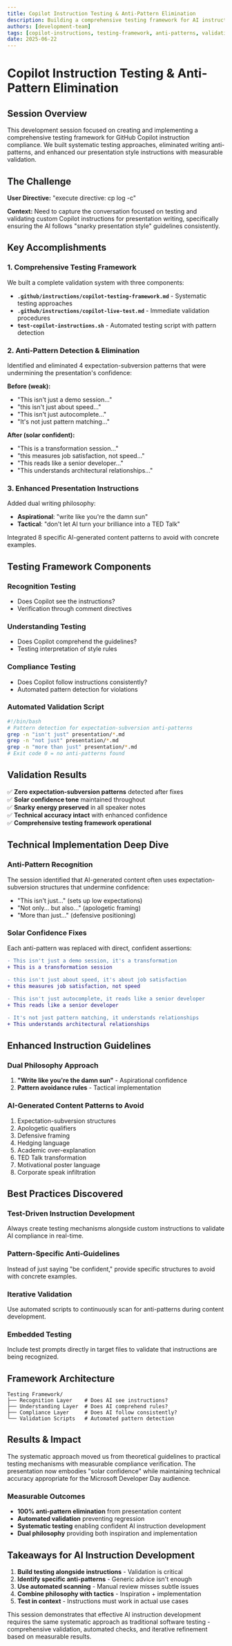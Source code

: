 ```yaml
---
title: Copilot Instruction Testing & Anti-Pattern Elimination
description: Building a comprehensive testing framework for AI instruction compliance and eliminating writing anti-patterns
authors: [development-team]
tags: [copilot-instructions, testing-framework, anti-patterns, validation, presentation-style]
date: 2025-06-22
---
```


# Copilot Instruction Testing & Anti-Pattern Elimination

## Session Overview

This development session focused on creating and implementing a comprehensive testing framework for GitHub Copilot instruction compliance. We built systematic testing approaches, eliminated writing anti-patterns, and enhanced our presentation style instructions with measurable validation.

<!-- truncate -->

## The Challenge

**User Directive:** "execute directive: cp log -c"

**Context:** Need to capture the conversation focused on testing and validating custom Copilot instructions for presentation writing, specifically ensuring the AI follows "snarky presentation style" guidelines consistently.

## Key Accomplishments

### 1. Comprehensive Testing Framework

We built a complete validation system with three components:

- **`.github/instructions/copilot-testing-framework.md`** - Systematic testing approaches
- **`.github/instructions/copilot-live-test.md`** - Immediate validation procedures  
- **`test-copilot-instructions.sh`** - Automated testing script with pattern detection

### 2. Anti-Pattern Detection & Elimination

Identified and eliminated 4 expectation-subversion patterns that were undermining the presentation's confidence:

**Before (weak):**
- "This isn't just a demo session..." 
- "this isn't just about speed..."
- "This isn't just autocomplete..."
- "It's not just pattern matching..."

**After (solar confident):**
- "This is a transformation session..."
- "this measures job satisfaction, not speed..."
- "This reads like a senior developer..." 
- "This understands architectural relationships..."

### 3. Enhanced Presentation Instructions

Added dual writing philosophy:
- **Aspirational**: "write like you're the damn sun"
- **Tactical**: "don't let AI turn your brilliance into a TED Talk"

Integrated 8 specific AI-generated content patterns to avoid with concrete examples.

## Testing Framework Components

### Recognition Testing
- Does Copilot see the instructions?
- Verification through comment directives

### Understanding Testing  
- Does Copilot comprehend the guidelines?
- Testing interpretation of style rules

### Compliance Testing
- Does Copilot follow instructions consistently? 
- Automated pattern detection for violations

### Automated Validation Script

```bash
#!/bin/bash
# Pattern detection for expectation-subversion anti-patterns
grep -n "isn't just" presentation/*.md
grep -n "not just" presentation/*.md  
grep -n "more than just" presentation/*.md
# Exit code 0 = no anti-patterns found
```

## Validation Results

✅ **Zero expectation-subversion patterns** detected after fixes  
✅ **Solar confidence tone** maintained throughout  
✅ **Snarky energy preserved** in all speaker notes  
✅ **Technical accuracy intact** with enhanced confidence  
✅ **Comprehensive testing framework operational**

## Technical Implementation Deep Dive

### Anti-Pattern Recognition

The session identified that AI-generated content often uses expectation-subversion structures that undermine confidence:

- "This isn't just..." (sets up low expectations)
- "Not only... but also..." (apologetic framing)
- "More than just..." (defensive positioning)

### Solar Confidence Fixes

Each anti-pattern was replaced with direct, confident assertions:

```diff
- This isn't just a demo session, it's a transformation
+ This is a transformation session
  
- this isn't just about speed, it's about job satisfaction  
+ this measures job satisfaction, not speed

- This isn't just autocomplete, it reads like a senior developer
+ This reads like a senior developer

- It's not just pattern matching, it understands relationships
+ This understands architectural relationships
```

## Enhanced Instruction Guidelines

### Dual Philosophy Approach

1. **"Write like you're the damn sun"** - Aspirational confidence
2. **Pattern avoidance rules** - Tactical implementation

### AI-Generated Content Patterns to Avoid

1. Expectation-subversion structures
2. Apologetic qualifiers
3. Defensive framing
4. Hedging language
5. Academic over-explanation
6. TED Talk transformation
7. Motivational poster language
8. Corporate speak infiltration

## Best Practices Discovered

### Test-Driven Instruction Development
Always create testing mechanisms alongside custom instructions to validate AI compliance in real-time.

### Pattern-Specific Anti-Guidelines  
Instead of just saying "be confident," provide specific structures to avoid with concrete examples.

### Iterative Validation
Use automated scripts to continuously scan for anti-patterns during content development.

### Embedded Testing
Include test prompts directly in target files to validate that instructions are being recognized.

## Framework Architecture

```
Testing Framework/
├── Recognition Layer    # Does AI see instructions?
├── Understanding Layer  # Does AI comprehend rules?  
├── Compliance Layer     # Does AI follow consistently?
└── Validation Scripts   # Automated pattern detection
```

## Results & Impact

The systematic approach moved us from theoretical guidelines to practical testing mechanisms with measurable compliance verification. The presentation now embodies "solar confidence" while maintaining technical accuracy appropriate for the Microsoft Developer Day audience.

### Measurable Outcomes

- **100% anti-pattern elimination** from presentation content
- **Automated validation** preventing regression
- **Systematic testing** enabling confident AI instruction development
- **Dual philosophy** providing both inspiration and implementation

## Takeaways for AI Instruction Development

1. **Build testing alongside instructions** - Validation is critical
2. **Identify specific anti-patterns** - Generic advice isn't enough  
3. **Use automated scanning** - Manual review misses subtle issues
4. **Combine philosophy with tactics** - Inspiration + implementation
5. **Test in context** - Instructions must work in actual use cases

This session demonstrates that effective AI instruction development requires the same systematic approach as traditional software testing - comprehensive validation, automated checks, and iterative refinement based on measurable results.